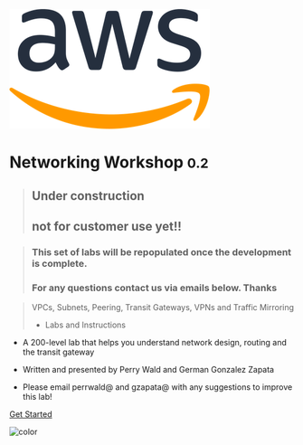 ![logo](_media/AWSlogo_blk.png)

# Networking Workshop <small>0.2</small>

> ## Under construction 
> ## not for customer use yet!!

> ### This set of labs will be repopulated once the development is complete. 
> ### For any questions contact us via emails below. Thanks

> VPCs, Subnets, Peering, Transit Gateways, VPNs and Traffic Mirroring 
> - Labs and Instructions

- A 200-level lab that helps you understand network design, routing and the transit gateway
- Written and presented by Perry Wald and German Gonzalez Zapata

- Please email perrwald@ and gzapata@ with any suggestions to improve this lab!

[Get Started](init.md)

<!-- background color -->

![color](#ffffff)
